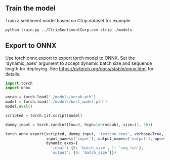 ## Train the model
Train a sentiment model based on Ctrip dataset for example.
```bash
python train.py ../CtripSentimentCorp.csv ctrip ./models
```

## Export to ONNX
Use torch.onnx.export to export torch model to ONNX. Set the 'dynamic_axes' argument to accept dynamic batch size and sequence length for deploying. See https://pytorch.org/docs/stable/onnx.html for details.
```python
import torch
import onnx

vocab = torch.load('./models/vocab.pth')
model = torch.load('./models/best_model.pth')
model.eval()

scripted = torch.jit.script(model)

dummy_input = torch.randint(low=0, high=len(vocab), size=(1, 30))

torch.onnx.export(scripted, dummy_input, 'textcnn.onnx', verbose=True,
                  input_names=['input'], output_names=['output'], opset_version=11,
                  dynamic_axes={
                    'input': {0: 'batch_size', 1: 'seq_len'},
                    'output': {0: 'batch_size'}})
```

